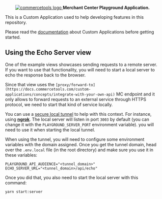 <p align="center">
  <a href="https://commercetools.com/">
    <img alt="commercetools logo" src="https://unpkg.com/@commercetools-frontend/assets/logos/commercetools_primary-logo_horizontal_RGB.png">
  </a>
  <b>Merchant Center Playground Application.</b>
</p>

This is a Custom Application used to help developing features in this repository.

Please read the [documentation](https://docs.commercetools.com/custom-applications) about Custom Applications before getting started.

## Using the Echo Server view

One of the example views showcases sending requests to a remote server. If you want to use that functionality, you will need to start a local server to echo the response back to the browser.

Since that view uses the `[proxy/forward-to](https://docs.commercetools.com/custom-applications/concepts/integrate-with-your-own-api)` MC endpoint and it only allows to forward requests to an external service through HTTPS protocol, we need to start that kind of service locally.

You can use a [secure local tunnel](https://docs.commercetools.com/custom-applications/concepts/integrate-with-your-own-api#local-development-using-a-secure-tunnel) to help with this context. For instance, using **[ngrok](https://docs.commercetools.com/custom-applications/concepts/integrate-with-your-own-api#ngrok)**.
The local server will listen in port `3003` by default (you can change it with the `PLAYGROUND_SERVER_PORT` environment variable). you will need to use it when starting the local tunnel.

When using the tunnel, you will need to configure some environment variables with the domain assigned.
Once you get the tunnel domain, head over the `.env.local` file (in the root directory) and make sure you use it in these variables:

```
PLAYGROUND_API_AUDIENCE="<tunnel_domain>"
ECHO_SERVER_URL="<tunnel_domain>/api/echo"
```

Once you did that, you also need to start the local server with this command:

```
yarn start:server
```
